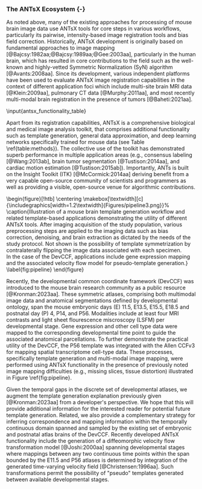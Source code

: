 
### The ANTsX Ecosystem  {-}

As noted above, many of the existing approaches for processing of mouse brain
image data use ANTsX tools for core steps in various workflows, particularly its
pairwise, intensity-based image registration tools and bias field correction.
Historically, ANTsX development is originally based on fundamental approaches to
image mapping [@Bajcsy:1982aa;@Bajcsy:1989aa;@Gee:2003aa], particularly in the
human brain, which has resulted in core contributions to the field such as the
well-known and highly-vetted Symmetric Normalization (SyN) algorithm
[@Avants:2008aa].  Since its development, various independent platforms have
been used to evaluate ANTsX image registration capabilities in the context of
different application foci which include multi-site brain MRI data
[@Klein:2009aa], pulmonary CT data [@Murphy:2011aa], and most recently
multi-modal brain registration in the presence of tumors [@Baheti:2021aa]. 

\input{antsx_functionality_table}

Apart from its registration capabilities, ANTsX is a comprehensive biological
and medical image analysis toolkit, that comprises additional functionality such
as template generation, general data approximation, and deep learning networks
specifically trained for mouse data (see Table \ref{table:methods}). The
collective use of the toolkit has demonstrated superb performance in multiple
application areas (e.g., consensus labeling [@Wang:2013ab], brain tumor
segmentation [@Tustison:2014aa], and cardiac motion estimation
[@Tustison:2015ab]).  Importantly, ANTs is built on the Insight Toolkit (ITK)
[@McCormick:2014aa] deriving benefit from a very capable open-source community
of scientists and programmers as well as providing a visible, open-source venue
for algorithmic contributions.

\begin{figure}[!htb]
\centering
\makebox[\textwidth][c]{\includegraphics[width=1.2\textwidth]{Figures/pipeline3.png}}%
\caption{Illustration of a mouse brain template generation workflow and 
related template-based applications demonstrating the utility of different 
ANTsX tools.  After imaging acquisition of the study population, various 
preprocessing steps are applied to the imaging data such as bias correction,
denoising, and brain extraction as dictated by the needs of the study 
protocol.  Not shown is the possibility of template symmetrization by 
contralaterally flipping the image data associated with each specimen.  
In the case of the DevCCF, applications include gene expression mapping 
and the associated velocity flow model for pseudo-template generation.}
\label{fig:pipeline}
\end{figure}

Recently, the developmental common coordinate framework (DevCCF) was introduced
to the mouse brain research community as a public resource [@Kronman:2023aa].
These symmetric atlases, comprising both multimodal image data and anatomical
segmentations defined by developmental ontology, span the mouse embryonic days
(E) 11.5, E13.5, E15.5, E18.5 and postnatal day (P) 4, P14, and P56.  Modalities
include at least four MRI contrasts and light sheet flourescence miscroscopy
(LSFM) per developmental stage.  Gene expression and other cell type data were
mapped to the corresponding developmental time point to guide the associated
anatomical parcellations.  To further demonstrate the practical utility of the
DevCCF, the P56 template was integrated with the Allen CCFv3 for mapping spatial
transcriptome cell-type data.  These processes, specifically template generation
and multi-modal image mapping, were performed using ANTsX functionality in the
presence of previously noted image mapping difficulties (e.g., missing slices,
tissue distortion) illustrated in Figure \ref{fig:pipeline}.

Given the temporal gaps in the discrete set of developmental atlases, we augment
the template generation explanation previously given [@Kronman:2023aa] from a
developer's perspective.  We hope that this will provide additional information
for the interested reader for potential future template generation.
Related, we also provide a complementary strategy for inferring correspondence
and mapping information within the temporally continuous domain spanned and
sampled by the existing set of embryonic and postnatal atlas brains of the
DevCCF.  Recently developed ANTsX functionality include the generation of a
diffeomorphic velocity flow transformation model [@Joshi:2000aa] spanning
developmental stages where mappings between any two continuous time points
within the span bounded by the E11.5 and P56 atlases is determined by
integration of the generated time-varying velocity field [@Christensen:1996aa].
Such transformations permit the possibility of "pseudo" templates generated
between available developmental stages.  



